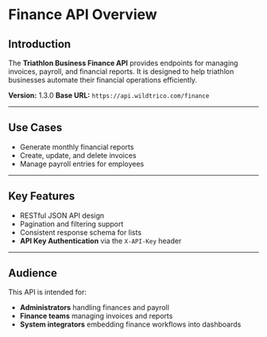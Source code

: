 # Finance API Overview

## Introduction
The **Triathlon Business Finance API** provides endpoints for managing invoices, payroll, and financial reports. It is designed to help triathlon businesses automate their financial operations efficiently.

**Version:** 1.3.0 
**Base URL:** `https://api.wildtrico.com/finance`

---

## Use Cases
- Generate monthly financial reports
- Create, update, and delete invoices
- Manage payroll entries for employees

---

## Key Features
- RESTful JSON API design
- Pagination and filtering support
- Consistent response schema for lists
- **API Key Authentication** via the `X-API-Key` header

---

## Audience
This API is intended for:
- **Administrators** handling finances and payroll  
- **Finance teams** managing invoices and reports  
- **System integrators** embedding finance workflows into dashboards
